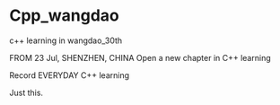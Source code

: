# Cpp_wangdao
c++ learning in wangdao_30th

FROM 23 Jul, SHENZHEN, CHINA
Open a new chapter in C++ learning

Record EVERYDAY C++ learning

Just this.
